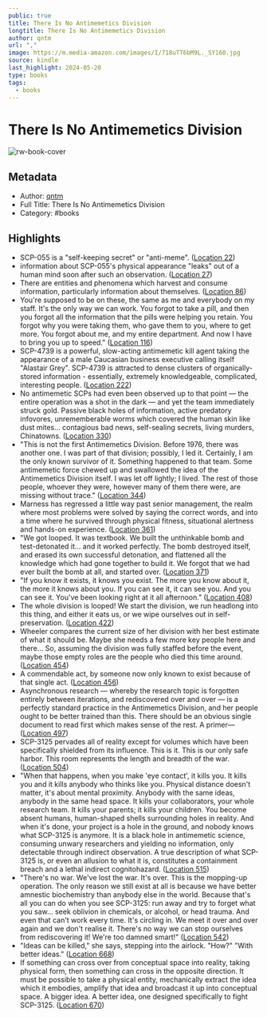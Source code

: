 ```yaml
---
public: true
title: There Is No Antimemetics Division
longtitle: There Is No Antimemetics Division
author: qntm
url: ","
image: https://m.media-amazon.com/images/I/718uTT6bM9L._SY160.jpg
source: kindle
last_highlight: 2024-05-20
type: books
tags:
  - books
---
```

# There Is No Antimemetics Division

![rw-book-cover](https://m.media-amazon.com/images/I/718uTT6bM9L._SY160.jpg)

## Metadata
- Author: [qntm](qntm.md)
- Full Title: There Is No Antimemetics Division
- Category: #books

## Highlights
- SCP-055 is a "self-keeping secret" or "anti-meme". ([Location 22](https://readwise.io/to_kindle?action=open&asin=B08FHHQRM2&location=22))
- information about SCP-055's physical appearance "leaks" out of a human mind soon after such an observation. ([Location 27](https://readwise.io/to_kindle?action=open&asin=B08FHHQRM2&location=27))
- There are entities and phenomena which harvest and consume information, particularly information about themselves. ([Location 86](https://readwise.io/to_kindle?action=open&asin=B08FHHQRM2&location=86))
- You're supposed to be on these, the same as me and everybody on my staff. It's the only way we can work. You forgot to take a pill, and then you forgot all the information that the pills were helping you retain. You forgot why you were taking them, who gave them to you, where to get more. You forgot about me, and my entire department. And now I have to bring you up to speed." ([Location 116](https://readwise.io/to_kindle?action=open&asin=B08FHHQRM2&location=116))
- SCP-4739 is a powerful, slow-acting antimemetic kill agent taking the appearance of a male Caucasian business executive calling itself "Alastair Grey". SCP-4739 is attracted to dense clusters of organically-stored information - essentially, extremely knowledgeable, complicated, interesting people. ([Location 222](https://readwise.io/to_kindle?action=open&asin=B08FHHQRM2&location=222))
- No antimemetic SCPs had even been observed up to that point — the entire operation was a shot in the dark — and yet the team immediately struck gold. Passive black holes of information, active predatory infovores, unrememberable worms which covered the human skin like dust mites... contagious bad news, self-sealing secrets, living murders, Chinatowns. ([Location 330](https://readwise.io/to_kindle?action=open&asin=B08FHHQRM2&location=330))
- "This is not the first Antimemetics Division. Before 1976, there was another one. I was part of that division; possibly, I led it. Certainly, I am the only known survivor of it. Something happened to that team. Some antimemetic force chewed up and swallowed the idea of the Antimemetics Division itself. I was let off lightly; I lived. The rest of those people, whoever they were, however many of them there were, are missing without trace." ([Location 344](https://readwise.io/to_kindle?action=open&asin=B08FHHQRM2&location=344))
- Marness has regressed a little way past senior management, the realm where most problems were solved by saying the correct words, and into a time where he survived through physical fitness, situational alertness and hands-on experience. ([Location 361](https://readwise.io/to_kindle?action=open&asin=B08FHHQRM2&location=361))
- "We got looped. It was textbook. We built the unthinkable bomb and test-detonated it... and it worked perfectly. The bomb destroyed itself, and erased its own successful detonation, and flattened all the knowledge which had gone together to build it. We forgot that we had ever built the bomb at all, and started over. ([Location 371](https://readwise.io/to_kindle?action=open&asin=B08FHHQRM2&location=371))
- "If you know it exists, it knows you exist. The more you know about it, the more it knows about you. If you can see it, it can see you. And you can see it. You've been looking right at it all afternoon." ([Location 408](https://readwise.io/to_kindle?action=open&asin=B08FHHQRM2&location=408))
- The whole division is looped! We start the division, we run headlong into this thing, and either it eats us, or we wipe ourselves out in self-preservation. ([Location 422](https://readwise.io/to_kindle?action=open&asin=B08FHHQRM2&location=422))
- Wheeler compares the current size of her division with her best estimate of what it should be. Maybe she needs a few more key people here and there... So, assuming the division was fully staffed before the event, maybe those empty roles are the people who died this time around. ([Location 454](https://readwise.io/to_kindle?action=open&asin=B08FHHQRM2&location=454))
- A commendable act, by someone now only known to exist because of that single act. ([Location 456](https://readwise.io/to_kindle?action=open&asin=B08FHHQRM2&location=456))
- Asynchronous research — whereby the research topic is forgotten entirely between iterations, and rediscovered over and over — is a perfectly standard practice in the Antimemetics Division, and her people ought to be better trained than this. There should be an obvious single document to read first which makes sense of the rest. A primer— ([Location 497](https://readwise.io/to_kindle?action=open&asin=B08FHHQRM2&location=497))
- SCP-3125 pervades all of reality except for volumes which have been specifically shielded from its influence. This is it. This is our only safe harbor. This room represents the length and breadth of the war. ([Location 504](https://readwise.io/to_kindle?action=open&asin=B08FHHQRM2&location=504))
- "When that happens, when you make 'eye contact', it kills you. It kills you and it kills anybody who thinks like you. Physical distance doesn't matter, it's about mental proximity. Anybody with the same ideas, anybody in the same head space. It kills your collaborators, your whole research team. It kills your parents; it kills your children. You become absent humans, human-shaped shells surrounding holes in reality. And when it's done, your project is a hole in the ground, and nobody knows what SCP-3125 is anymore. It is a black hole in antimemetic science, consuming unwary researchers and yielding no information, only detectable through indirect observation. A true description of what SCP-3125 is, or even an allusion to what it is, constitutes a containment breach and a lethal indirect cognitohazard. ([Location 515](https://readwise.io/to_kindle?action=open&asin=B08FHHQRM2&location=515))
- "There's no war. We've lost the war. It's over. This is the mopping-up operation. The only reason we still exist at all is because we have better amnestic biochemistry than anybody else in the world. Because that's all you can do when you see SCP-3125: run away and try to forget what you saw... seek oblivion in chemicals, or alcohol, or head trauma. And even that can't work every time. It's circling in. We meet it over and over again and we don't realise it. There's no way we can stop ourselves from rediscovering it! We're too damned smart!" ([Location 542](https://readwise.io/to_kindle?action=open&asin=B08FHHQRM2&location=542))
- "Ideas can be killed," she says, stepping into the airlock. "How?" "With better ideas." ([Location 668](https://readwise.io/to_kindle?action=open&asin=B08FHHQRM2&location=668))
- If something can cross over from conceptual space into reality, taking physical form, then something can cross in the opposite direction. It must be possible to take a physical entity, mechanically extract the idea which it embodies, amplify that idea and broadcast it up into conceptual space. A bigger idea. A better idea, one designed specifically to fight SCP-3125. ([Location 670](https://readwise.io/to_kindle?action=open&asin=B08FHHQRM2&location=670))
